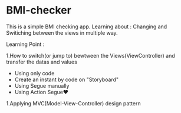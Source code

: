 # BMI-checker
This is a simple BMI checking app. Learning about : Changing and Switiching between the views in multiple way.

Learning Point :

1.How to switch(or jump to) bewtween the Views(ViewController) and transfer the datas and values 
  - Using only code
  - Create an instant by code on "Storyboard"
  - Using Segue manually
  - Using Action Segue❤️
  
1.Applying MVC(Model-View-Controller) design pattern
